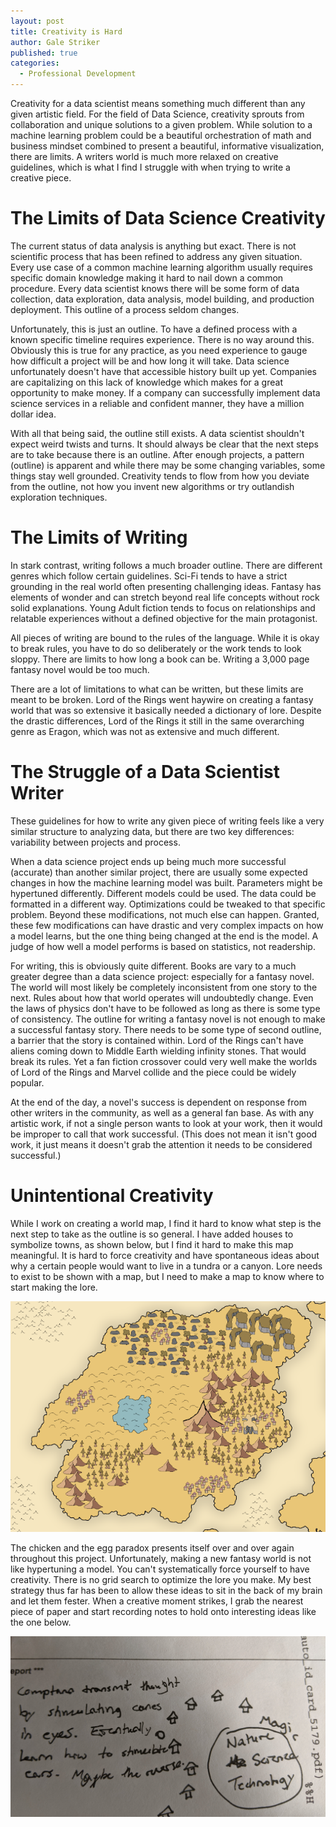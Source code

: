 ```yaml
---
layout: post
title: Creativity is Hard
author: Gale Striker
published: true
categories:
  - Professional Development
---
```


Creativity for a data scientist means something much different than any given artistic field. For the field of Data Science, creativity sprouts from collaboration and unique solutions to a given problem. While solution to a machine learning problem could be a beautiful orchestration of math and business mindset combined to present a beautiful, informative visualization, there are limits. A writers world is much more relaxed on creative guidelines, which is what I find I struggle with when trying to write a creative piece.

# The Limits of Data Science Creativity

The current status of data analysis is anything but exact. There is not scientific process that has been refined to address any given situation. Every use case of a common machine learning algorithm usually requires specific domain knowledge making it hard to nail down a common procedure. Every data scientist knows there will be some form of data collection, data exploration, data analysis, model building, and production deployment. This outline of a process seldom changes.

Unfortunately, this is just an outline. To have a defined process with a known specific timeline requires experience. There is no way around this. Obviously this is true for any practice, as you need experience to gauge how difficult a project will be and how long it will take. Data science unfortunately doesn't have that accessible history built up yet. Companies are capitalizing on this lack of knowledge which makes for a great opportunity to make money. If a company can successfully implement data science services in a reliable and confident manner, they have a million dollar idea.

With all that being said, the outline still exists. A data scientist shouldn't expect weird twists and turns. It should always be clear that the next steps are to take because there is an outline. After enough projects, a pattern (outline) is apparent and while there may be some changing variables, some things stay well grounded. Creativity tends to flow from how you deviate from the outline, not how you invent new algorithms or try outlandish exploration techniques.

# The Limits of Writing

In stark contrast, writing follows a much broader outline. There are different genres which follow certain guidelines. Sci-Fi tends to have a strict grounding in the real world often presenting challenging ideas. Fantasy has elements of wonder and can stretch beyond real life concepts without rock solid explanations. Young Adult fiction tends to focus on relationships and relatable experiences without a defined objective for the main protagonist.

All pieces of writing are bound to the rules of the language. While it is okay to break rules, you have to do so deliberately or the work tends to look sloppy. There are limits to how long a book can be. Writing a 3,000 page fantasy novel would be too much.

There are a lot of limitations to what can be written, but these limits are meant to be broken. Lord of the Rings went haywire on creating a fantasy world that was so extensive it basically needed a dictionary of lore. Despite the drastic differences, Lord of the Rings it still in the same overarching genre as Eragon, which was not as extensive and much different.

# The Struggle of a Data Scientist Writer

These guidelines for how to write any given piece of writing feels like a very similar structure to analyzing data, but there are two key differences: variability between projects and process.

When a data science project ends up being much more successful (accurate) than another similar project, there are usually some expected changes in how the machine learning model was built. Parameters might be hypertuned differently. Different models could be used. The data could be formatted in a different way. Optimizations could be tweaked to that specific problem. Beyond these modifications, not much else can happen. Granted, these few modifications can have drastic and very complex impacts on how a model learns, but the one thing being changed at the end is the model. A judge of how well a model performs is based on statistics, not readership.

For writing, this is obviously quite different. Books are vary to a much greater degree than a data science project: especially for a fantasy novel. The world will most likely be completely inconsistent from one story to the next. Rules about how that world operates will undoubtedly change. Even the laws of physics don't have to be followed as long as there is some type of consistency. The outline for writing a fantasy novel is not enough to make a successful fantasy story. There needs to be some type of second outline, a barrier that the story is contained within. Lord of the Rings can't have aliens coming down to Middle Earth wielding infinity stones. That would break its rules. Yet a fan fiction crossover could very well make the worlds of Lord of the Rings and Marvel collide and the piece could be widely popular.

At the end of the day, a novel's success is dependent on response from other writers in the community, as well as a general fan base. As with any artistic work, if not a single person wants to look at your work, then it would be improper to call that work successful. (This does not mean it isn't good work, it just means it doesn't grab the attention it needs to be considered successful.)

# Unintentional Creativity

While I work on creating a world map, I find it hard to know what step is the next step to take as the outline is so general. I have added houses to symbolize towns, as shown below, but I find it hard to make this map meaningful. It is hard to force creativity and have spontaneous ideas about why a certain people would want to live in a tundra or a canyon. Lore needs to exist to be shown with a map, but I need to make a map to know where to start making the lore.

![Town additions to the world map.](/images/UCP/world_map_second_draft.png)

The chicken and the egg paradox presents itself over and over again throughout this project. Unfortunately, making a new fantasy world is not like hypertuning a model. You can't systematically force yourself to have creativity. There is no grid search to optimize the lore you make. My best strategy thus far has been to allow these ideas to sit in the back of my brain and let them fester. When a creative moment strikes, I grab the nearest piece of paper and start recording notes to hold onto interesting ideas like the one below.

![Scrap note about the village of Iris's layout and the Comptana.](/images/UCP/scrap_note_idea_1.jpg)
